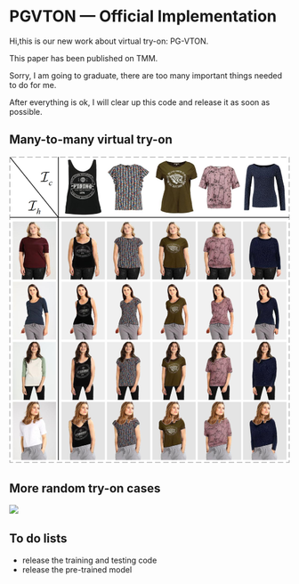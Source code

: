 # PGVTON — Official Implementation
Hi,this is our new work about virtual try-on: PG-VTON. 

This paper has been published on TMM.

Sorry, I am going to graduate, there are too many important things needed to do for me.

After everything is ok, I will clear up this code and release it as soon as possible.
## Many-to-many virtual try-on
![](https://github.com/NerdFNY/PGVTON/blob/main/fig1.png)
## More random try-on cases
![](https://github.com/NerdFNY/PGVTON/blob/main/fig2.png)
## To do lists
- release the training and testing code <br>
- release the pre-trained model

